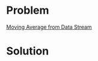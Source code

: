 
# Problem





[Moving Average from Data Stream](https://leetcode.com/problems/moving-average-from-data-stream)

# Solution



